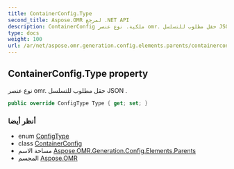 ```yaml
---
title: ContainerConfig.Type
second_title: Aspose.OMR لمرجع .NET API
description: ContainerConfig ملكية. نوع عنصر omr. حقل مطلوب للتسلسل JSON .
type: docs
weight: 100
url: /ar/net/aspose.omr.generation.config.elements.parents/containerconfig/type/
---
```

## ContainerConfig.Type property

نوع عنصر omr. حقل مطلوب للتسلسل JSON .

```csharp
public override ConfigType Type { get; set; }
```

### أنظر أيضا

* enum [ConfigType](../../../aspose.omr.generation.config.enums/configtype/)
* class [ContainerConfig](../)
* مساحة الاسم [Aspose.OMR.Generation.Config.Elements.Parents](../../containerconfig/)
* المجسم [Aspose.OMR](../../../)


